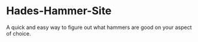# Hades-Hammer-Site
A quick and easy way to figure out what hammers are good on your aspect of choice.
